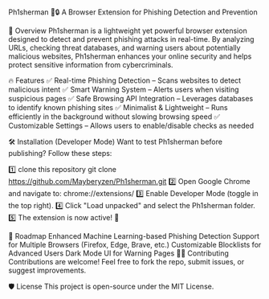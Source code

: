 Ph1sherman 🎣🔒
A Browser Extension for Phishing Detection and Prevention

🚀 Overview
Ph1sherman is a lightweight yet powerful browser extension designed to detect and prevent phishing attacks in real-time. By analyzing URLs, checking threat databases, and warning users about potentially malicious websites, Ph1sherman enhances your online security and helps protect sensitive information from cybercriminals.

🔥 Features
✅ Real-time Phishing Detection – Scans websites to detect malicious intent
✅ Smart Warning System – Alerts users when visiting suspicious pages
✅ Safe Browsing API Integration – Leverages databases to identify known phishing sites
✅ Minimalist & Lightweight – Runs efficiently in the background without slowing browsing speed
✅ Customizable Settings – Allows users to enable/disable checks as needed

🛠️ Installation (Developer Mode)
Want to test Ph1sherman before publishing? Follow these steps:

1️⃣  clone this repository
git clone https://github.com/Mayberyzen/Ph1sherman.git
2️⃣ Open Google Chrome and navigate to:
chrome://extensions/
3️⃣ Enable Developer Mode (toggle in the top right).
4️⃣ Click "Load unpacked" and select the Ph1sherman folder.
5️⃣ The extension is now active! 🎉

🔗 Roadmap
 Enhanced Machine Learning-based Phishing Detection
 Support for Multiple Browsers (Firefox, Edge, Brave, etc.)
 Customizable Blocklists for Advanced Users
 Dark Mode UI for Warning Pages
👨‍💻 Contributing
Contributions are welcome! Feel free to fork the repo, submit issues, or suggest improvements.

🛡️ License
This project is open-source under the MIT License.

